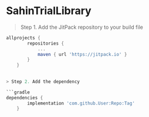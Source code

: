 # SahinTrialLibrary

> Step 1. Add the JitPack repository to your build file

```gradle
allprojects {
		repositories {
			...
			maven { url 'https://jitpack.io' }
		}
	}
  
  
> Step 2. Add the dependency

```gradle
dependencies {
		implementation 'com.github.User:Repo:Tag'
	}
